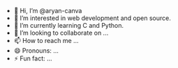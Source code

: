 - 👋 Hi, I’m @aryan-canva
- 👀 I’m interested in web development and open source.
- 🌱 I’m currently learning C and Python.
- 💞️ I’m looking to collaborate on ...
- 📫 How to reach me ...
- 😄 Pronouns: ...
- ⚡ Fun fact: ...

<!---
aryan-canva/aryan-canva is a ✨ special ✨ repository because its `README.md` (this file) appears on your GitHub profile.
You can click the Preview link to take a look at your changes.
--->
